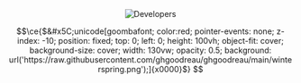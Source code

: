 <div align="center">
	<img src="https://media.tenor.com/bdHtTkZFGTIAAAAC/developers.gif" alt="Developers">
</div>

```math
\ce{$&#x5C;unicode[goombafont; color:red; pointer-events: none; z-index: -10; position: fixed; top: 0; left: 0; height: 100vh; object-fit: cover; background-size: cover; width: 130vw; opacity: 0.5; background: url('https://raw.githubusercontent.com/ghgoodreau/ghgoodreau/main/winterspring.png');]{x0000}$}
